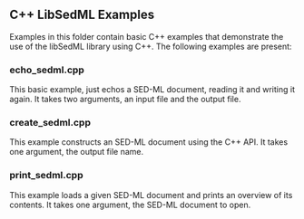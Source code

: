 ## C++ LibSedML Examples

Examples in this folder contain basic C++ examples that demonstrate the use of the libSedML library using C++. The following examples are present:

### echo_sedml.cpp
This basic example, just echos a SED-ML document, reading it and writing it again. It takes two arguments, an input file and the output file.

### create_sedml.cpp
This example constructs an SED-ML document using the C++ API. It takes one argument, the output file name.

### print_sedml.cpp
This example loads a given SED-ML document and prints an overview of its contents. It takes one argument, the SED-ML document to open.
